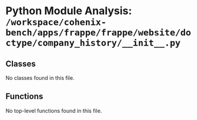 # Python Module Analysis: `/workspace/cohenix-bench/apps/frappe/frappe/website/doctype/company_history/__init__.py`

## Classes

No classes found in this file.


## Functions

No top-level functions found in this file.
